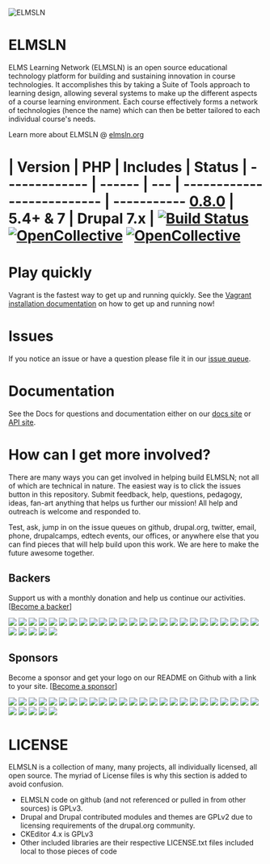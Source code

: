 ![ELMSLN](https://raw.githubusercontent.com/elmsln/elmsln/master/docs/assets/snowflake-with-text.png "ELMS Learning Network")

ELMSLN
==============
ELMS Learning Network (ELMSLN) is an open source educational technology platform for building and sustaining innovation in course technologies. It accomplishes this by taking a Suite of Tools approach to learning design, allowing several systems to make up the different aspects of a course learning environment.  Each course effectively forms a network of technologies (hence the name) which can then be better tailored to each individual course's needs.

Learn more about ELMSLN @ [elmsln.org](https://www.elmsln.org/)


| Version | PHP | Includes | Status |
------------- | ------  | --- | -------------------------- | -----------
[0.8.0](https://github.com/elmsln/elmsln/archive/0.8.0.zip)  | 5.4+ & 7 | Drupal 7.x | [![Build Status](https://travis-ci.org/elmsln/elmsln.svg?branch=master)](https://travis-ci.org/elmsln/elmsln) [![OpenCollective](https://opencollective.com/elmsln/backers/badge.svg)](#backers) [![OpenCollective](https://opencollective.com/elmsln/sponsors/badge.svg)](#sponsors)
=======

Play quickly
==============
Vagrant is the fastest way to get up and running quickly. See the [Vagrant installation documentation](https://elmsln.readthedocs.io/en/latest/development/Vagrant-Step-by-Step-setup/) on how to get up and running now!

Issues
==============
If you notice an issue or have a question please file it in our [issue queue](https://github.com/elmsln/elmsln/issues).

Documentation
==============
See the Docs for questions and documentation either on our [docs site](https://elmsln.readthedocs.io/en/latest/) or [API site](http://api.elmsln.org).

How can I get more involved?
==============
There are many ways you can get involved in helping build ELMSLN; not all of which are technical in nature. The easiest way is to click the issues button in this repository. Submit feedback, help, questions, pedagogy, ideas, fan-art anything that helps us further our mission! All help and outreach is welcome and responded to.

Test, ask, jump in on the issue queues on github, drupal.org, twitter, email, phone, drupalcamps, edtech events, our offices, or anywhere else that you can find pieces that will help build upon this work. We are here to make the future awesome together.

## Backers
Support us with a monthly donation and help us continue our activities. [[Become a backer](https://opencollective.com/elmsln#backer)]

<a href="https://opencollective.com/elmsln/backer/0/website" target="_blank"><img src="https://opencollective.com/elmsln/backer/0/avatar.svg"></a>
<a href="https://opencollective.com/elmsln/backer/1/website" target="_blank"><img src="https://opencollective.com/elmsln/backer/1/avatar.svg"></a>
<a href="https://opencollective.com/elmsln/backer/2/website" target="_blank"><img src="https://opencollective.com/elmsln/backer/2/avatar.svg"></a>
<a href="https://opencollective.com/elmsln/backer/3/website" target="_blank"><img src="https://opencollective.com/elmsln/backer/3/avatar.svg"></a>
<a href="https://opencollective.com/elmsln/backer/4/website" target="_blank"><img src="https://opencollective.com/elmsln/backer/4/avatar.svg"></a>
<a href="https://opencollective.com/elmsln/backer/5/website" target="_blank"><img src="https://opencollective.com/elmsln/backer/5/avatar.svg"></a>
<a href="https://opencollective.com/elmsln/backer/6/website" target="_blank"><img src="https://opencollective.com/elmsln/backer/6/avatar.svg"></a>
<a href="https://opencollective.com/elmsln/backer/7/website" target="_blank"><img src="https://opencollective.com/elmsln/backer/7/avatar.svg"></a>
<a href="https://opencollective.com/elmsln/backer/8/website" target="_blank"><img src="https://opencollective.com/elmsln/backer/8/avatar.svg"></a>
<a href="https://opencollective.com/elmsln/backer/9/website" target="_blank"><img src="https://opencollective.com/elmsln/backer/9/avatar.svg"></a>
<a href="https://opencollective.com/elmsln/backer/10/website" target="_blank"><img src="https://opencollective.com/elmsln/backer/10/avatar.svg"></a>
<a href="https://opencollective.com/elmsln/backer/11/website" target="_blank"><img src="https://opencollective.com/elmsln/backer/11/avatar.svg"></a>
<a href="https://opencollective.com/elmsln/backer/12/website" target="_blank"><img src="https://opencollective.com/elmsln/backer/12/avatar.svg"></a>
<a href="https://opencollective.com/elmsln/backer/13/website" target="_blank"><img src="https://opencollective.com/elmsln/backer/13/avatar.svg"></a>
<a href="https://opencollective.com/elmsln/backer/14/website" target="_blank"><img src="https://opencollective.com/elmsln/backer/14/avatar.svg"></a>
<a href="https://opencollective.com/elmsln/backer/15/website" target="_blank"><img src="https://opencollective.com/elmsln/backer/15/avatar.svg"></a>
<a href="https://opencollective.com/elmsln/backer/16/website" target="_blank"><img src="https://opencollective.com/elmsln/backer/16/avatar.svg"></a>
<a href="https://opencollective.com/elmsln/backer/17/website" target="_blank"><img src="https://opencollective.com/elmsln/backer/17/avatar.svg"></a>
<a href="https://opencollective.com/elmsln/backer/18/website" target="_blank"><img src="https://opencollective.com/elmsln/backer/18/avatar.svg"></a>
<a href="https://opencollective.com/elmsln/backer/19/website" target="_blank"><img src="https://opencollective.com/elmsln/backer/19/avatar.svg"></a>
<a href="https://opencollective.com/elmsln/backer/20/website" target="_blank"><img src="https://opencollective.com/elmsln/backer/20/avatar.svg"></a>
<a href="https://opencollective.com/elmsln/backer/21/website" target="_blank"><img src="https://opencollective.com/elmsln/backer/21/avatar.svg"></a>
<a href="https://opencollective.com/elmsln/backer/22/website" target="_blank"><img src="https://opencollective.com/elmsln/backer/22/avatar.svg"></a>
<a href="https://opencollective.com/elmsln/backer/23/website" target="_blank"><img src="https://opencollective.com/elmsln/backer/23/avatar.svg"></a>
<a href="https://opencollective.com/elmsln/backer/24/website" target="_blank"><img src="https://opencollective.com/elmsln/backer/24/avatar.svg"></a>
<a href="https://opencollective.com/elmsln/backer/25/website" target="_blank"><img src="https://opencollective.com/elmsln/backer/25/avatar.svg"></a>
<a href="https://opencollective.com/elmsln/backer/26/website" target="_blank"><img src="https://opencollective.com/elmsln/backer/26/avatar.svg"></a>
<a href="https://opencollective.com/elmsln/backer/27/website" target="_blank"><img src="https://opencollective.com/elmsln/backer/27/avatar.svg"></a>
<a href="https://opencollective.com/elmsln/backer/28/website" target="_blank"><img src="https://opencollective.com/elmsln/backer/28/avatar.svg"></a>
<a href="https://opencollective.com/elmsln/backer/29/website" target="_blank"><img src="https://opencollective.com/elmsln/backer/29/avatar.svg"></a>

## Sponsors
Become a sponsor and get your logo on our README on Github with a link to your site. [[Become a sponsor](https://opencollective.com/elmsln#sponsor)]

<a href="https://opencollective.com/elmsln/sponsor/0/website" target="_blank"><img src="https://opencollective.com/elmsln/sponsor/0/avatar.svg"></a>
<a href="https://opencollective.com/elmsln/sponsor/1/website" target="_blank"><img src="https://opencollective.com/elmsln/sponsor/1/avatar.svg"></a>
<a href="https://opencollective.com/elmsln/sponsor/2/website" target="_blank"><img src="https://opencollective.com/elmsln/sponsor/2/avatar.svg"></a>
<a href="https://opencollective.com/elmsln/sponsor/3/website" target="_blank"><img src="https://opencollective.com/elmsln/sponsor/3/avatar.svg"></a>
<a href="https://opencollective.com/elmsln/sponsor/4/website" target="_blank"><img src="https://opencollective.com/elmsln/sponsor/4/avatar.svg"></a>
<a href="https://opencollective.com/elmsln/sponsor/5/website" target="_blank"><img src="https://opencollective.com/elmsln/sponsor/5/avatar.svg"></a>
<a href="https://opencollective.com/elmsln/sponsor/6/website" target="_blank"><img src="https://opencollective.com/elmsln/sponsor/6/avatar.svg"></a>
<a href="https://opencollective.com/elmsln/sponsor/7/website" target="_blank"><img src="https://opencollective.com/elmsln/sponsor/7/avatar.svg"></a>
<a href="https://opencollective.com/elmsln/sponsor/8/website" target="_blank"><img src="https://opencollective.com/elmsln/sponsor/8/avatar.svg"></a>
<a href="https://opencollective.com/elmsln/sponsor/9/website" target="_blank"><img src="https://opencollective.com/elmsln/sponsor/9/avatar.svg"></a>
<a href="https://opencollective.com/elmsln/sponsor/10/website" target="_blank"><img src="https://opencollective.com/elmsln/sponsor/10/avatar.svg"></a>
<a href="https://opencollective.com/elmsln/sponsor/11/website" target="_blank"><img src="https://opencollective.com/elmsln/sponsor/11/avatar.svg"></a>
<a href="https://opencollective.com/elmsln/sponsor/12/website" target="_blank"><img src="https://opencollective.com/elmsln/sponsor/12/avatar.svg"></a>
<a href="https://opencollective.com/elmsln/sponsor/13/website" target="_blank"><img src="https://opencollective.com/elmsln/sponsor/13/avatar.svg"></a>
<a href="https://opencollective.com/elmsln/sponsor/14/website" target="_blank"><img src="https://opencollective.com/elmsln/sponsor/14/avatar.svg"></a>
<a href="https://opencollective.com/elmsln/sponsor/15/website" target="_blank"><img src="https://opencollective.com/elmsln/sponsor/15/avatar.svg"></a>
<a href="https://opencollective.com/elmsln/sponsor/16/website" target="_blank"><img src="https://opencollective.com/elmsln/sponsor/16/avatar.svg"></a>
<a href="https://opencollective.com/elmsln/sponsor/17/website" target="_blank"><img src="https://opencollective.com/elmsln/sponsor/17/avatar.svg"></a>
<a href="https://opencollective.com/elmsln/sponsor/18/website" target="_blank"><img src="https://opencollective.com/elmsln/sponsor/18/avatar.svg"></a>
<a href="https://opencollective.com/elmsln/sponsor/19/website" target="_blank"><img src="https://opencollective.com/elmsln/sponsor/19/avatar.svg"></a>
<a href="https://opencollective.com/elmsln/sponsor/20/website" target="_blank"><img src="https://opencollective.com/elmsln/sponsor/20/avatar.svg"></a>
<a href="https://opencollective.com/elmsln/sponsor/21/website" target="_blank"><img src="https://opencollective.com/elmsln/sponsor/21/avatar.svg"></a>
<a href="https://opencollective.com/elmsln/sponsor/22/website" target="_blank"><img src="https://opencollective.com/elmsln/sponsor/22/avatar.svg"></a>
<a href="https://opencollective.com/elmsln/sponsor/23/website" target="_blank"><img src="https://opencollective.com/elmsln/sponsor/23/avatar.svg"></a>
<a href="https://opencollective.com/elmsln/sponsor/24/website" target="_blank"><img src="https://opencollective.com/elmsln/sponsor/24/avatar.svg"></a>
<a href="https://opencollective.com/elmsln/sponsor/25/website" target="_blank"><img src="https://opencollective.com/elmsln/sponsor/25/avatar.svg"></a>
<a href="https://opencollective.com/elmsln/sponsor/26/website" target="_blank"><img src="https://opencollective.com/elmsln/sponsor/26/avatar.svg"></a>
<a href="https://opencollective.com/elmsln/sponsor/27/website" target="_blank"><img src="https://opencollective.com/elmsln/sponsor/27/avatar.svg"></a>
<a href="https://opencollective.com/elmsln/sponsor/28/website" target="_blank"><img src="https://opencollective.com/elmsln/sponsor/28/avatar.svg"></a>
<a href="https://opencollective.com/elmsln/sponsor/29/website" target="_blank"><img src="https://opencollective.com/elmsln/sponsor/29/avatar.svg"></a>

LICENSE
==============
ELMSLN is a collection of many, many projects, all individually licensed, all open source. The myriad of License files is why this section is added to avoid confusion.

- ELMSLN code on github (and not referenced or pulled in from other sources) is GPLv3.
- Drupal and Drupal contributed modules and themes are GPLv2 due to licensing requirements of the drupal.org community.
- CKEditor 4.x is GPLv3
- Other included libraries are their respective LICENSE.txt files included local to those pieces of code

